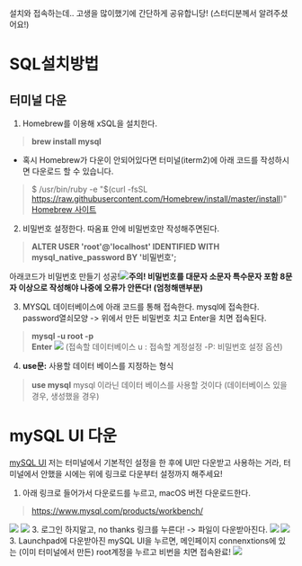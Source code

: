 설치와 접속하는데.. 고생을 많이했기에 간단하게 공유합니당!
(스터디분께서 알려주셨어요!)


# SQL설치방법 
## 터미널 다운
1. Homebrew를 이용해 xSQL을 설치한다.
> **brew install mysql**



- 혹시 Homebrew가 다운이 안되어있다면 터미널(iterm2)에 아래 코드를 작성하시면 다운로드 할 수 있습니다.
> $ /usr/bin/ruby -e "$(curl -fsSL https://raw.githubusercontent.com/Homebrew/install/master/install)"
  [Homebrew 사이트](https://brew.sh/index_ko)



2. 비밀번호 설정한다.  따옴표 안에 비밀번호만 작성해주면된다. 
>**ALTER USER 'root'@'localhost' IDENTIFIED WITH mysql_native_password BY '비밀번호';**

아래코드가 비밀번호 만들기 성공!![](https://images.velog.io/images/estell/post/b1c031ae-524c-4283-9d0f-f5b46fb219e7/%E1%84%89%E1%85%B3%E1%84%8F%E1%85%B3%E1%84%85%E1%85%B5%E1%86%AB%E1%84%89%E1%85%A3%E1%86%BA%202022-01-22%20%E1%84%8B%E1%85%A9%E1%84%8C%E1%85%A5%E1%86%AB%2012.35.55.png)**주의! 비밀번호를 대문자 소문자 특수문자 포함 8문자 이상으로 작성해야 나중에 오류가 안뜬다! (엄청해맨부분)**

3. MYSQL 데이터베이스에 아래 코드를 통해 접속한다.
 mysql에 접속한다. password열쇠모양 -> 위에서 만든 비밀번호 치고 Enter을 치면 접속된다. 
>**mysql -u root -p**  
**Enter**
![](https://images.velog.io/images/estell/post/3878c07d-1a52-4a23-be62-f9f23151397e/%E1%84%89%E1%85%B3%E1%84%8F%E1%85%B3%E1%84%85%E1%85%B5%E1%86%AB%E1%84%89%E1%85%A3%E1%86%BA%202022-03-04%20%E1%84%8B%E1%85%A9%E1%84%92%E1%85%AE%201.43.01.png)
(접속할 데이터베이스  u : 접속할 계정설정 -P: 비밀번호 설정 옵션)

4. **use문:** 사용할 데이터 베이스를 지정하는 형식 
>**use mysql**
mysql 이라닌 데이터 베이스를 사용할 것이다 (데이터베이스 있을경우, 생성했을 경우)


# mySQL UI 다운
[mySQL UI](https://www.youtube.com/watch?v=8r1W_7nuo2U&list=PLVsNizTWUw7GCfy5RH27cQL5MeKYnl8Pm&index=3)
저는 터미널에서 기본적인 설정을 한 후에 UI만 다운받고 사용하는 거라, 터미널에서 안했을 시에는 위에 링크로 다운부터 설정까지 해주세요!

1. 아래 링크로 들어가서 다운로드를 누르고, macOS 버전 다운로드한다.
>https://www.mysql.com/products/workbench/

![](https://images.velog.io/images/estell/post/ccbf8b71-870a-4af2-ae3d-14d426671075/%E1%84%89%E1%85%B3%E1%84%8F%E1%85%B3%E1%84%85%E1%85%B5%E1%86%AB%E1%84%89%E1%85%A3%E1%86%BA%202022-01-22%20%E1%84%8B%E1%85%A9%E1%84%8C%E1%85%A5%E1%86%AB%2012.41.00.png)
![](https://images.velog.io/images/estell/post/8be3ae20-4675-4271-a6f1-c7ec4eea95f3/%E1%84%89%E1%85%B3%E1%84%8F%E1%85%B3%E1%84%85%E1%85%B5%E1%86%AB%E1%84%89%E1%85%A3%E1%86%BA%202022-01-22%20%E1%84%8B%E1%85%A9%E1%84%8C%E1%85%A5%E1%86%AB%2012.41.13.png)
3. 로그인 하지말고, no thanks 링크를 누른다! -> 파일이 다운받아진다.
![](https://images.velog.io/images/estell/post/0c74e211-c7d7-4c39-bd36-b1b144b96233/%E1%84%89%E1%85%B3%E1%84%8F%E1%85%B3%E1%84%85%E1%85%B5%E1%86%AB%E1%84%89%E1%85%A3%E1%86%BA%202022-01-22%20%E1%84%8B%E1%85%A9%E1%84%8C%E1%85%A5%E1%86%AB%2012.41.34.png)
![](https://images.velog.io/images/estell/post/7cc3c70e-79ed-4733-9162-7c37576a1709/%E1%84%89%E1%85%B3%E1%84%8F%E1%85%B3%E1%84%85%E1%85%B5%E1%86%AB%E1%84%89%E1%85%A3%E1%86%BA%202022-01-22%20%E1%84%8B%E1%85%A9%E1%84%8C%E1%85%A5%E1%86%AB%2012.44.21.png)
3. Launchpad에 다운받아진 mySQL UI을 누르면, 메인페이지 connenxtions에 있는 (이미 터미널에서 만든) root계정을 누르고 비번을 치면 접속완료!
![](https://images.velog.io/images/estell/post/08d3bdc0-0572-400a-85b7-e78fd99c4ec4/%E1%84%89%E1%85%B3%E1%84%8F%E1%85%B3%E1%84%85%E1%85%B5%E1%86%AB%E1%84%89%E1%85%A3%E1%86%BA%202022-01-22%20%E1%84%8B%E1%85%A9%E1%84%8C%E1%85%A5%E1%86%AB%201.21.05.png)
